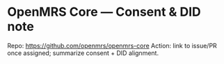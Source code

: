 # OpenMRS Core — Consent & DID note
Repo: https://github.com/openmrs/openmrs-core
Action: link to issue/PR once assigned; summarize consent + DID alignment.
